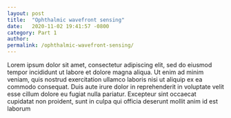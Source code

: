 ```yaml
---
layout: post
title:  "Ophthalmic wavefront sensing"
date:   2020-11-02 19:41:57 -0800
category: Part 1
author: 
permalink: /ophthalmic-wavefront-sensing/
---
```


Lorem ipsum dolor sit amet, consectetur adipiscing elit, sed do eiusmod tempor incididunt ut labore et dolore magna aliqua. Ut enim ad minim veniam, quis nostrud exercitation ullamco laboris nisi ut aliquip ex ea commodo consequat. Duis aute irure dolor in reprehenderit in voluptate velit esse cillum dolore eu fugiat nulla pariatur. Excepteur sint occaecat cupidatat non proident, sunt in culpa qui officia deserunt mollit anim id est laborum